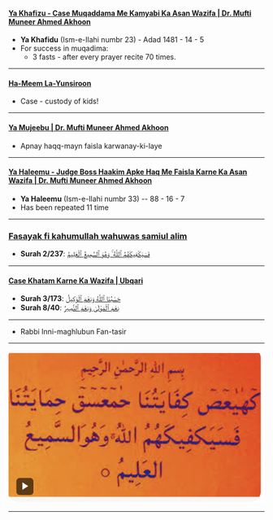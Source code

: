 #### [Ya Khafizu - Case Muqaddama Me Kamyabi Ka Asan Wazifa | Dr. Mufti Muneer Ahmed Akhoon](https://www.youtube.com/watch?v=dcC7ZHResj8)
* __Ya Khafidu__ (Ism-e-Ilahi numbr 23) - Adad 1481 - 14 - 5
* For success in muqadima:
  * 3 fasts - after every prayer recite 70 times.

***

#### [Ha-Meem La-Yunsiroon](https://www.youtube.com/shorts/ELSrBfUGWmQ)
* Case - custody of kids!
  
*** 

#### [Ya Mujeebu | Dr. Mufti Muneer Ahmed Akhoon](https://www.youtube.com/shorts/vAJLp2QyB80)
* Apnay haqq-mayn faisla karwanay-ki-laye

***

#### [Ya Haleemu - Judge Boss Haakim Apke Haq Me Faisla Karne Ka Asan Wazifa | Dr. Mufti Muneer Ahmed Akhoon](https://www.youtube.com/watch?v=cD6xSJb27rU)
* __Ya Haleemu__ (Ism-e-Ilahi numbr 33) -- 88 - 16 - 7
* Has been repeated 11 time

***

### [Fasayak fi kahumullah wahuwas samiul alim ](https://www.youtube.com/shorts/ZBf4nD5KXRk)
* __Surah 2/237__: [فَسَيَكْفِيكَهُمُ ٱللَّهُ ۚ وَهُوَ ٱلسَّمِيعُ ٱلْعَلِيمُ](https://quran.com/2/137)

***

#### [Case Khatam Karne Ka Wazifa | Ubqari](https://www.youtube.com/watch?v=k9hFy2xKzA8)
* __Surah 3/173__: [حَسْبُنَا ٱللَّهُ وَنِعْمَ ٱلْوَكِيلُ](https://quran.com/3/173)
* __Surah 8/40__: [نِعْمَ ٱلْمَوْلَىٰ وَنِعْمَ ٱلنَّصِيرُ](https://quran.com/4/40)

***

* Rabbi Inni-maghlubun Fan-tasir 

***

![Kaf-Ha-Ya-Ain-Saa](https://github.com/muarshad01/Quran_Topics/blob/main/images/kaf-ha-ya-ain-saad.png)

***

